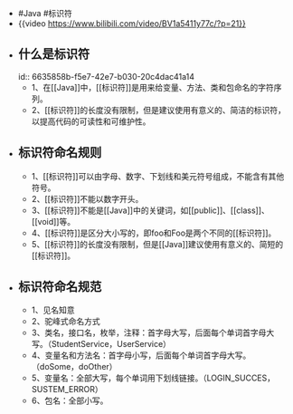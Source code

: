 - #Java #标识符
- {{video https://www.bilibili.com/video/BV1a5411y77c/?p=21}}
- ## 什么是标识符
  id:: 6635858b-f5e7-42e7-b030-20c4dac41a14
	- 1、在[[Java]]中，[[标识符]]是用来给变量、方法、类和包命名的字符序列。
	- 2、[[标识符]]的长度没有限制，但是建议使用有意义的、简洁的标识符，以提高代码的可读性和可维护性。
- ## 标识符命名规则
	- 1、[[标识符]]可以由字母、数字、下划线和美元符号组成，不能含有其他符号。
	- 2、[[标识符]]不能以数字开头。
	- 3、[[标识符]]不能是[[Java]]中的关键词，如[[public]]、[[class]]、[[void]]等。
	- 4、[[标识符]]是区分大小写的，即foo和Foo是两个不同的[[标识符]]。
	- 5、[[标识符]]的长度没有限制，但是[[Java]]建议使用有意义的、简短的[[标识符]]。
- ## 标识符命名规范
	- 1、见名知意
	- 2、驼峰式命名方式
	- 3、类名，接口名，枚举，注释：首字母大写，后面每个单词首字母大写。（StudentService，UserService）
	- 4、变量名和方法名：首字母小写，后面每个单词首字母大写。（doSome，doOther）
	- 5、变量名：全部大写，每个单词用下划线链接。（LOGIN_SUCCES，SUSTEM_ERROR）
	- 6、包名：全部小写。